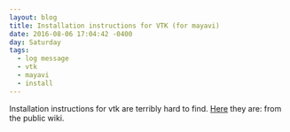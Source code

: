 ```yaml
---
layout: blog
title: Installation instructions for VTK (for mayavi)
date: 2016-08-06 17:04:42 -0400
day: Saturday
tags:
  - log message
  - vtk
  - mayavi
  - install
---
```


Installation instructions for vtk are terribly hard to find. [Here](http://www.vtk.org/Wiki/VTK/Configure_and_Build) they are: from the public wiki. 
